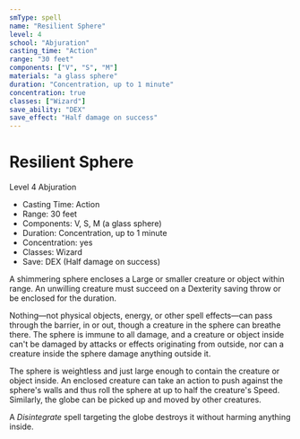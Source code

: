 ```yaml
---
smType: spell
name: "Resilient Sphere"
level: 4
school: "Abjuration"
casting_time: "Action"
range: "30 feet"
components: ["V", "S", "M"]
materials: "a glass sphere"
duration: "Concentration, up to 1 minute"
concentration: true
classes: ["Wizard"]
save_ability: "DEX"
save_effect: "Half damage on success"
---
```


# Resilient Sphere
Level 4 Abjuration

- Casting Time: Action
- Range: 30 feet
- Components: V, S, M (a glass sphere)
- Duration: Concentration, up to 1 minute
- Concentration: yes
- Classes: Wizard
- Save: DEX (Half damage on success)

A shimmering sphere encloses a Large or smaller creature or object within range. An unwilling creature must succeed on a Dexterity saving throw or be enclosed for the duration.

Nothing—not physical objects, energy, or other spell effects—can pass through the barrier, in or out, though a creature in the sphere can breathe there. The sphere is immune to all damage, and a creature or object inside can't be damaged by attacks or effects originating from outside, nor can a creature inside the sphere damage anything outside it.

The sphere is weightless and just large enough to contain the creature or object inside. An enclosed creature can take an action to push against the sphere's walls and thus roll the sphere at up to half the creature's Speed. Similarly, the globe can be picked up and moved by other creatures.

A *Disintegrate* spell targeting the globe destroys it without harming anything inside.
